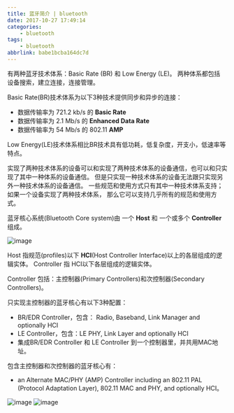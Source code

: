 ```yaml
---
title: 蓝牙简介 | bluetooth
date: 2017-10-27 17:49:14
categories:
    - bluetooth
tags:
    - bluetooth
abbrlink: babe1bcba164dc7d
---
```



有两种蓝牙技术体系：Basic Rate (BR) 和 Low Energy (LE)。
两种体系都包括 设备搜索，建立连接，连接管理。

Basic Rate(BR)技术体系为以下3种技术提供同步和异步的连接：
* 数据传输率为 721.2 kb/s 的 **Basic Rate**
* 数据传输率为 2.1 Mb/s 的 **Enhanced Data Rate**
* 数据传输率为 54 Mb/s 的 802.11 **AMP**

Low Energy(LE)技术体系相比BR技术具有低功耗，低复杂度，开支小，低速率等特点。

实现了两种技术体系的设备可以和实现了两种技术体系的设备通信，也可以和只实现了其中一种体系的设备通信。
但是只实现一种技术体系的设备无法跟只实现另外一种技术体系的设备通信。
一些规范和使用方式只有其中一种技术体系支持；如果一个设备实现了两种技术体系，
那么它可以支持几乎所有的规范和使用方式。

蓝牙核心系统(Bluetooth Core system)由 一个 **Host** 和 一个或多个 **Controller** 组成。

![image](http://oxnimkw03.bkt.clouddn.com/8ef568eb90bdb6aa4e9cff885734fe2620140523101501.gif)

Host 指规范(profiles)以下 **HCI**(Host Controller Interface)以上的各层组成的逻辑实体。
Controller 指 HCI以下各层组成的逻辑实体。

Controller 包括：主控制器(Primary Controllers)和次控制器(Secondary Controllers)。

只实现主控制器的蓝牙核心有以下3种配置：
* BR/EDR Controller，包含： Radio, Baseband, Link Manager and optionally HCI
* LE Controller，包含：LE PHY, Link Layer and optionally HCI
* 集成BR/EDR Controller 和 LE Controller 到一个控制器里，并共用MAC地址。

包含主控制器和次控制器的蓝牙核心有：
* an Alternate MAC/PHY (AMP) Controller including an 802.11 PAL (Protocol Adaptation Layer), 802.11 MAC and PHY, and optionally HCI。

![image](http://oxnimkw03.bkt.clouddn.com/bluetooth_host_and_controller.jpg)
![image](http://oxnimkw03.bkt.clouddn.com/bluetooth_host_and_controller2.jpg)

